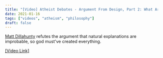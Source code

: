 ```yaml
---
title: "[Video] Atheist Debates - Argument From Design, Part 2: What Are the Odds?"
date: 2021-01-16
tags: ["videos", "atheism", "philosophy"]
draft: false
---
```

[Matt Dillahunty](https://en.wikipedia.org/wiki/Matt_Dillahunty) refutes the argument that natural explanations are improbable, so god must've created everything.
<!--more-->
[[Video Link]](https://redirect.invidious.io/watch?v=fsw8VXAcHz4&dark_mode=true&autoplay=1)
